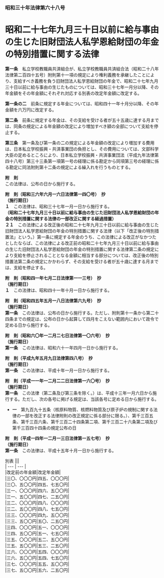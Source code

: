 ### 昭和三十年法律第六十八号  
# 昭和二十七年九月三十日以前に給与事由の生じた旧財団法人私学恩給財団の年金の特別措置に関する法律  
  
**第一条**　私立学校教職員共済組合が、私立学校教職員共済組合法（昭和二十八年法律第二百四十五号）附則第十一項の規定により権利義務を承継したことにより、支給すべき義務を負う旧財団法人私学恩給財団の年金で、昭和二十七年九月三十日以前に給与事由の生じたものについては、昭和三十七年一月分以降、その年金額をその年金額にそれぞれ対応する別表の改定年金額に改定する。  
  
**第一条の二**　前条に規定する年金については、昭和四十一年十月分以降、その年金額を六万円に改定する。  
  
**第二条**　前条に規定する年金は、その支給を受ける者が五十五歳に達する月までは、同条の規定による年金額の改定により増加すべき額の全部について支給を停止する。  
  
**第三条**　第一条及び第一条の二の規定による年金額の改定により増加する費用は、日本私立学校振興・共済事業団の負担とし、その費用については、文部科学大臣の定めるところにより、日本私立学校振興・共済事業団法（平成九年法律第四十八号）第三十三条第一項第一号の経理に係る勘定から同項第三号の経理に係る勘定に同法附則第十二条の規定による繰入れを行うものとする。  
  
**附　則**  
この法律は、公布の日から施行する。  
  
**附　則（昭和三六年六月一六日法律第一四〇号）　抄**  
**（施行期日）**  
**１**　この法律は、昭和三十七年一月一日から施行する。  
**（昭和二十七年九月三十日以前に給与事由の生じた旧財団法人私学恩給財団の年金の特別措置に関する法律の一部改正に関する経過措置）**  
**２１**　この法律による改正後の昭和二十七年九月三十日以前に給与事由の生じた旧財団法人私学恩給財団の年金の特別措置に関する法律（以下「改正後の特別措置法」という。）第一条に規定する年金のうち、この法律による改正がなかつたとしたならば、この法律による改正前の昭和二十七年九月三十日以前に給与事由の生じた旧財団法人私学恩給財団の年金の特別措置に関する法律第二条の規定により支給を停止されることとなる金額に相当する部分については、改正後の特別措置法第二条の規定にかかわらず、その支給を受ける者が五十歳に達する月までは、支給を停止する。  
  
**附　則（昭和四一年七月二日法律第一一三号）　抄**  
**（施行期日）**  
**１**　この法律は、昭和四十一年十月一日から施行する。  
  
**附　則（昭和四五年五月一八日法律第六九号）　抄**  
**（施行期日）**  
**第一条**　この法律は、公布の日から施行する。ただし、附則第十一条から第二十四条までの規定は、公布の日から起算して四月をこえない範囲内において政令で定める日から施行する。  
  
**附　則（昭和六〇年一二月二七日法律第一〇六号）　抄**  
**（施行期日）**  
**第一条**　この法律は、昭和六十一年四月一日から施行する。  
  
**附　則（平成九年五月九日法律第四八号）　抄**  
**（施行期日）**  
**第一条**　この法律は、平成十年一月一日から施行する。  
  
**附　則（平成一一年一二月二二日法律第一六〇号）　抄**  
**（施行期日）**  
**第一条**　この法律（第二条及び第三条を除く。）は、平成十三年一月六日から施行する。ただし、次の各号に掲げる規定は、当該各号に定める日から施行する。  
* **一**　第九百九十五条（核原料物質、核燃料物質及び原子炉の規制に関する法律の一部を改正する法律附則の改正規定に係る部分に限る。）、第千三百五条、第千三百六条、第千三百二十四条第二項、第千三百二十六条第二項及び第千三百四十四条の規定公布の日  
  
**附　則（平成一四年一二月一三日法律第一五七号）　抄**  
**（施行期日）**  
**第一条**　この法律は、平成十五年十月一日から施行する。  
  
別表
|||  
| --- | --- |  
|改定前の年金額|改定年金額|  
|三〇、〇〇〇円|四五、〇〇〇円|  
|三〇、五〇〇円|四五、七五〇円|  
|三一、〇〇〇円|四六、五〇〇円|  
|三一、五〇〇円|四七、二五〇円|  
|三二、〇〇〇円|四八、〇〇〇円|  
|三二、五〇〇円|四八、七五〇円|  
|三三、〇〇〇円|四九、五〇〇円|  
|三三、五〇〇円|五〇、二五〇円|  
|三四、〇〇〇円|五一、〇〇〇円|  
|三四、五〇〇円|五一、七五〇円|  
|三五、〇〇〇円|五二、五〇〇円|  
|三五、五〇〇円|五三、二五〇円|  
|三六、〇〇〇円|五四、〇〇〇円|  
|三六、五〇〇円|五四、七五〇円|  
|三七、〇〇〇円|五五、五〇〇円|  
|三七、五〇〇円|五六、二五〇円|  
  

